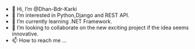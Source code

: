 - 👋 Hi, I’m @Dhan-Bdr-Karki
- 👀 I’m interested in Python,Django and REST API.
- 🌱 I’m currently learning .NET Framework.
- 💞️ I’m looking to collaborate on the new exciting project if the idea seems innovative.
- 📫 How to reach me ...

<!---
Dhan-Bdr-Karki/Dhan-Bdr-Karki is a ✨ special ✨ repository because its `README.md` (this file) appears on your GitHub profile.
You can click the Preview link to take a look at your changes.
--->
